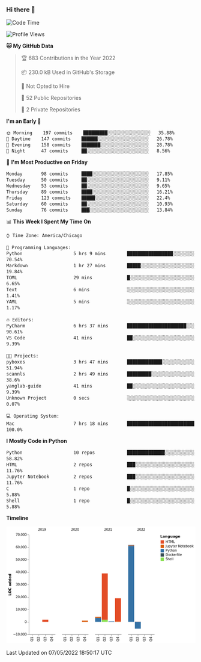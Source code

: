 ### Hi there 👋

<!--
**cauliyang/cauliyang** is a ✨ _special_ ✨ repository because its `README.md` (this file) appears on your GitHub profile.

Here are some ideas to get you started:

- 🔭 I’m currently working on ...
- 🌱 I’m currently learning ...
- 👯 I’m looking to collaborate on ...
- 🤔 I’m looking for help with ...
- 💬 Ask me about ...
- 📫 How to reach me: ...
- 😄 Pronouns: ...
- ⚡ Fun fact: ...
-->

<!--START_SECTION:waka-->
![Code Time](http://img.shields.io/badge/Code%20Time-0-blue)

![Profile Views](http://img.shields.io/badge/Profile%20Views-0-blue)

**🐱 My GitHub Data** 

> 🏆 683 Contributions in the Year 2022
 > 
> 📦 230.0 kB Used in GitHub's Storage 
 > 
> 🚫 Not Opted to Hire
 > 
> 📜 52 Public Repositories 
 > 
> 🔑 2 Private Repositories  
 > 
**I'm an Early 🐤** 

```text
🌞 Morning    197 commits    █████████░░░░░░░░░░░░░░░░   35.88% 
🌆 Daytime    147 commits    ██████░░░░░░░░░░░░░░░░░░░   26.78% 
🌃 Evening    158 commits    ███████░░░░░░░░░░░░░░░░░░   28.78% 
🌙 Night      47 commits     ██░░░░░░░░░░░░░░░░░░░░░░░   8.56%

```
📅 **I'm Most Productive on Friday** 

```text
Monday       98 commits     ████░░░░░░░░░░░░░░░░░░░░░   17.85% 
Tuesday      50 commits     ██░░░░░░░░░░░░░░░░░░░░░░░   9.11% 
Wednesday    53 commits     ██░░░░░░░░░░░░░░░░░░░░░░░   9.65% 
Thursday     89 commits     ████░░░░░░░░░░░░░░░░░░░░░   16.21% 
Friday       123 commits    █████░░░░░░░░░░░░░░░░░░░░   22.4% 
Saturday     60 commits     ██░░░░░░░░░░░░░░░░░░░░░░░   10.93% 
Sunday       76 commits     ███░░░░░░░░░░░░░░░░░░░░░░   13.84%

```


📊 **This Week I Spent My Time On** 

```text
⌚︎ Time Zone: America/Chicago

💬 Programming Languages: 
Python                   5 hrs 9 mins        █████████████████░░░░░░░░   70.54% 
Markdown                 1 hr 27 mins        █████░░░░░░░░░░░░░░░░░░░░   19.84% 
TOML                     29 mins             █░░░░░░░░░░░░░░░░░░░░░░░░   6.65% 
Text                     6 mins              ░░░░░░░░░░░░░░░░░░░░░░░░░   1.41% 
YAML                     5 mins              ░░░░░░░░░░░░░░░░░░░░░░░░░   1.17%

🔥 Editors: 
PyCharm                  6 hrs 37 mins       ██████████████████████░░░   90.61% 
VS Code                  41 mins             ██░░░░░░░░░░░░░░░░░░░░░░░   9.39%

🐱‍💻 Projects: 
pyboxes                  3 hrs 47 mins       █████████████░░░░░░░░░░░░   51.94% 
scannls                  2 hrs 49 mins       █████████░░░░░░░░░░░░░░░░   38.6% 
yanglab-guide            41 mins             ██░░░░░░░░░░░░░░░░░░░░░░░   9.39% 
Unknown Project          0 secs              ░░░░░░░░░░░░░░░░░░░░░░░░░   0.07%

💻 Operating System: 
Mac                      7 hrs 18 mins       █████████████████████████   100.0%

```

**I Mostly Code in Python** 

```text
Python                   10 repos            ██████████████░░░░░░░░░░░   58.82% 
HTML                     2 repos             ███░░░░░░░░░░░░░░░░░░░░░░   11.76% 
Jupyter Notebook         2 repos             ███░░░░░░░░░░░░░░░░░░░░░░   11.76% 
C                        1 repo              █░░░░░░░░░░░░░░░░░░░░░░░░   5.88% 
Shell                    1 repo              █░░░░░░░░░░░░░░░░░░░░░░░░   5.88%

```


**Timeline**

![Chart not found](https://raw.githubusercontent.com/cauliyang/cauliyang/main/charts/bar_graph.png) 


 Last Updated on 07/05/2022 18:50:17 UTC
<!--END_SECTION:waka-->
